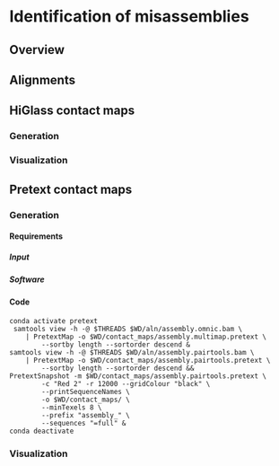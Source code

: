 # Identification of misassemblies

## Overview

## Alignments

## HiGlass contact maps

### Generation

### Visualization

## Pretext contact maps

### Generation 

#### Requirements

##### Input

##### Software

#### Code

```
conda activate pretext
 samtools view -h -@ $THREADS $WD/aln/assembly.omnic.bam \
    | PretextMap -o $WD/contact_maps/assembly.multimap.pretext \
        --sortby length --sortorder descend &
samtools view -h -@ $THREADS $WD/aln/assembly.pairtools.bam \
    | PretextMap -o $WD/contact_maps/assembly.pairtools.pretext \
        --sortby length --sortorder descend &&
PretextSnapshot -m $WD/contact_maps/assembly.pairtools.pretext \
        -c "Red 2" -r 12000 --gridColour "black" \
        --printSequenceNames \
        -o $WD/contact_maps/ \
        --minTexels 8 \
        --prefix "assembly_" \
        --sequences "=full" &
conda deactivate
```

### Visualization

